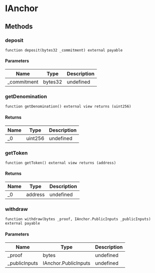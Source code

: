 # IAnchor









## Methods

### deposit

```solidity
function deposit(bytes32 _commitment) external payable
```





#### Parameters

| Name | Type | Description |
|---|---|---|
| _commitment | bytes32 | undefined

### getDenomination

```solidity
function getDenomination() external view returns (uint256)
```






#### Returns

| Name | Type | Description |
|---|---|---|
| _0 | uint256 | undefined

### getToken

```solidity
function getToken() external view returns (address)
```






#### Returns

| Name | Type | Description |
|---|---|---|
| _0 | address | undefined

### withdraw

```solidity
function withdraw(bytes _proof, IAnchor.PublicInputs _publicInputs) external payable
```





#### Parameters

| Name | Type | Description |
|---|---|---|
| _proof | bytes | undefined
| _publicInputs | IAnchor.PublicInputs | undefined




